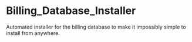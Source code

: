 # Billing_Database_Installer
Automated installer for the billing database to make it impossibly simple to install from anywhere.

